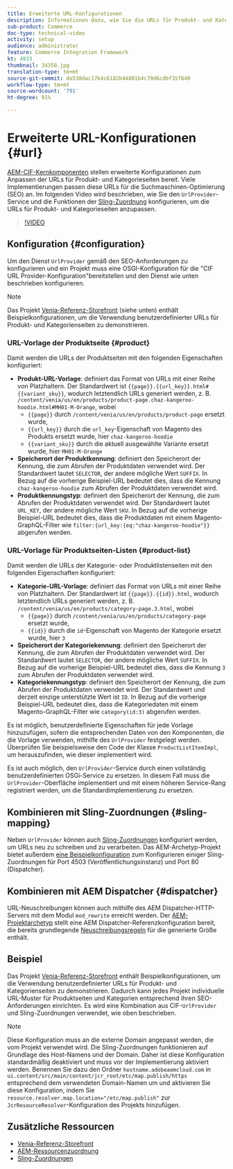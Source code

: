 ```yaml
---
title: Erweiterte URL-Konfigurationen
description: Informationen dazu, wie Sie die URLs für Produkt- und Kategorien-Seiten anpassen. Dies ermöglicht es, dass Implementierungen URLs für Suchmaschinen optimieren und ihr Auffinden fördern.
sub-product: Commerce
doc-type: technical-video
activity: setup
audience: administrator
feature: Commerce Integration Framework
kt: 4933
thumbnail: 34350.jpg
translation-type: tm+mt
source-git-commit: da538dac17b4c6182b44801b4c79d6cdbf35f640
workflow-type: tm+mt
source-wordcount: '791'
ht-degree: 91%

---
```


# Erweiterte URL-Konfigurationen {#url}

[AEM-CIF-Kernkomponenten](https://github.com/adobe/aem-core-cif-components) stellen erweiterte Konfigurationen zum Anpassen der URLs für Produkt- und Kategorieseiten bereit. Viele Implementierungen passen diese URLs für die Suchmaschinen-Optimierung (SEO) an. Im folgenden Video wird beschrieben, wie Sie den `UrlProvider`-Service und die Funktionen der [Sling-Zuordnung](https://sling.apache.org/documentation/the-sling-engine/mappings-for-resource-resolution.html) konfigurieren, um die URLs für Produkt- und Kategorieseiten anzupassen.

>[!VIDEO](https://video.tv.adobe.com/v/34350/?quality=12)

## Konfiguration {#configuration}

Um den Dienst `UrlProvider` gemäß den SEO-Anforderungen zu konfigurieren und ein Projekt muss eine OSGI-Konfiguration für die &quot;CIF URL Provider-Konfiguration&quot;bereitstellen und den Dienst wie unten beschrieben konfigurieren.

>[!NOTE]
>
> Das Projekt [Venia-Referenz-Storefront](https://github.com/adobe/aem-cif-guides-venia) (siehe unten) enthält Beispielkonfigurationen, um die Verwendung benutzerdefinierter URLs für Produkt- und Kategorienseiten zu demonstrieren.

### URL-Vorlage der Produktseite {#product}

Damit werden die URLs der Produktseiten mit den folgenden Eigenschaften konfiguriert:

* **Produkt-URL-Vorlage**: definiert das Format von URLs mit einer Reihe von Platzhaltern. Der Standardwert ist `{{page}}.{{url_key}}.html#{{variant_sku}}`, wodurch letztendlich URLs generiert werden, z. B. `/content/venia/us/en/products/product-page.chaz-kangeroo-hoodie.html#MH01-M-Orange`, wobei
   * `{{page}}` durch `/content/venia/us/en/products/product-page` ersetzt wurde,
   * `{{url_key}}` durch die `url_key`-Eigenschaft von Magento des Produkts ersetzt wurde, hier `chaz-kangeroo-hoodie`
   * `{{variant_sku}}` durch die aktuell ausgewählte Variante ersetzt wurde, hier `MH01-M-Orange`
* **Speicherort der Produktkennung**: definiert den Speicherort der Kennung, die zum Abrufen der Produktdaten verwendet wird. Der Standardwert lautet `SELECTOR`, der andere mögliche Wert `SUFFIX`. In Bezug auf die vorherige Beispiel-URL bedeutet dies, dass die Kennung `chaz-kangeroo-hoodie` zum Abrufen der Produktdaten verwendet wird.
* **Produktkennungstyp**: definiert den Speicherort der Kennung, die zum Abrufen der Produktdaten verwendet wird. Der Standardwert lautet `URL_KEY`, der andere mögliche Wert `SKU`. In Bezug auf die vorherige Beispiel-URL bedeutet dies, dass die Produktdaten mit einem Magento-GraphQL-Filter wie `filter:{url_key:{eq:"chaz-kangeroo-hoodie"}}` abgerufen werden.

### URL-Vorlage für Produktseiten-Listen {#product-list}

Damit werden die URLs der Kategorie- oder Produktlistenseiten mit den folgenden Eigenschaften konfiguriert:

* **Kategorie-URL-Vorlage**: definiert das Format von URLs mit einer Reihe von Platzhaltern. Der Standardwert ist `{{page}}.{{id}}.html`, wodurch letztendlich URLs generiert werden, z. B. `/content/venia/us/en/products/category-page.3.html`, wobei
   * `{{page}}` durch `/content/venia/us/en/products/category-page` ersetzt wurde,
   * `{{id}}` durch die `id`-Eigenschaft von Magento der Kategorie ersetzt wurde, hier `3`
* **Speicherort der Kategoriekennung**: definiert den Speicherort der Kennung, die zum Abrufen der Produktdaten verwendet wird. Der Standardwert lautet `SELECTOR`, der andere mögliche Wert `SUFFIX`. In Bezug auf die vorherige Beispiel-URL bedeutet dies, dass die Kennung `3` zum Abrufen der Produktdaten verwendet wird.
* **Kategoriekennungstyp**: definiert den Speicherort der Kennung, die zum Abrufen der Produktdaten verwendet wird. Der Standardwert und derzeit einzige unterstützte Wert ist `ID`. In Bezug auf die vorherige Beispiel-URL bedeutet dies, dass die Kategoriedaten mit einem Magento-GraphQL-Filter wie `category(id:3)` abgerufen werden.

Es ist möglich, benutzerdefinierte Eigenschaften für jede Vorlage hinzuzufügen, sofern die entsprechenden Daten von den Komponenten, die die Vorlage verwenden, mithilfe des `UrlProvider` festgelegt werden. Überprüfen Sie beispielsweise den Code der Klasse `ProductListItemImpl`, um herauszufinden, wie dieser implementiert wird.

Es ist auch möglich, den `UrlProvider`-Service durch einen vollständig benutzerdefinierten OSGi-Service zu ersetzen. In diesem Fall muss die `UrlProvider`-Oberfläche implementiert und mit einem höheren Service-Rang registriert werden, um die Standardimplementierung zu ersetzen.

## Kombinieren mit Sling-Zuordnungen {#sling-mapping}

Neben `UrlProvider` können auch [Sling-Zuordnungen](https://sling.apache.org/documentation/the-sling-engine/mappings-for-resource-resolution.html) konfiguriert werden, um URLs neu zu schreiben und zu verarbeiten. Das AEM-Archetyp-Projekt bietet außerdem [eine Beispielkonfiguration](https://github.com/adobe/aem-cif-project-archetype/tree/master/src/main/archetype/samplecontent/src/main/content/jcr_root/etc/map.publish) zum Konfigurieren einiger Sling-Zuordnungen für Port 4503 (Veröffentlichungsinstanz) und Port 80 (Dispatcher).

## Kombinieren mit AEM Dispatcher {#dispatcher}

URL-Neuschreibungen können auch mithilfe des AEM Dispatcher-HTTP-Servers mit dem Modul `mod_rewrite` erreicht werden. Der [AEM-Projektarchetyp](https://github.com/adobe/aem-project-archetype) stellt eine AEM Dispatcher-Referenzkonfiguration bereit, die bereits grundlegende [Neuschreibungsregeln](https://github.com/adobe/aem-project-archetype/tree/master/src/main/archetype/dispatcher.cloud) für die generierte Größe enthält.

## Beispiel

Das Projekt [Venia-Referenz-Storefront](https://github.com/adobe/aem-cif-guides-venia) enthält Beispielkonfigurationen, um die Verwendung benutzerdefinierter URLs für Produkt- und Kategorienseiten zu demonstrieren. Dadurch kann jedes Projekt individuelle URL-Muster für Produktseiten und Kategorien entsprechend ihren SEO-Anforderungen einrichten. Es wird eine Kombination aus CIF-`UrlProvider` und Sling-Zuordnungen verwendet, wie oben beschrieben.

>[!NOTE]
>
>Diese Konfiguration muss an die externe Domain angepasst werden, die vom Projekt verwendet wird. Die Sling-Zuordnungen funktionieren auf Grundlage des Host-Namens und der Domain. Daher ist diese Konfiguration standardmäßig deaktiviert und muss vor der Implementierung aktiviert werden. Benennen Sie dazu den Ordner `hostname.adobeaemcloud.com` in `ui.content/src/main/content/jcr_root/etc/map.publish/https` entsprechend dem verwendeten Domain-Namen um und aktivieren Sie diese Konfiguration, indem Sie `resource.resolver.map.location="/etc/map.publish"` zur `JcrResourceResolver`-Konfiguration des Projekts hinzufügen.

## Zusätzliche Ressourcen

* [Venia-Referenz-Storefront](https://github.com/adobe/aem-cif-guides-venia)
* [AEM-Ressourcenzuordnung](https://experienceleague.adobe.com/docs/experience-manager-65/deploying/configuring/resource-mapping.html)
* [Sling-Zuordnungen](https://sling.apache.org/documentation/the-sling-engine/mappings-for-resource-resolution.html)
